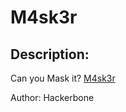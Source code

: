 
# M4sk3r
## Description:
Can you Mask it? 
[M4sk3r](https://wtfmasker.herokuapp.com/)

Author: Hackerbone

